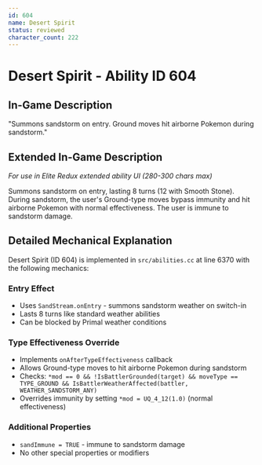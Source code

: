 ```yaml
---
id: 604
name: Desert Spirit
status: reviewed
character_count: 222
---
```


# Desert Spirit - Ability ID 604

## In-Game Description
"Summons sandstorm on entry. Ground moves hit airborne Pokemon during sandstorm."

## Extended In-Game Description
*For use in Elite Redux extended ability UI (280-300 chars max)*

Summons sandstorm on entry, lasting 8 turns (12 with Smooth Stone). During sandstorm, the user's Ground-type moves bypass immunity and hit airborne Pokemon with normal effectiveness. The user is immune to sandstorm damage. 

## Detailed Mechanical Explanation

Desert Spirit (ID 604) is implemented in `src/abilities.cc` at line 6370 with the following mechanics:

### Entry Effect
- Uses `SandStream.onEntry` - summons sandstorm weather on switch-in
- Lasts 8 turns like standard weather abilities
- Can be blocked by Primal weather conditions

### Type Effectiveness Override
- Implements `onAfterTypeEffectiveness` callback
- Allows Ground-type moves to hit airborne Pokemon during sandstorm
- Checks: `*mod == 0 && !IsBattlerGrounded(target) && moveType == TYPE_GROUND && IsBattlerWeatherAffected(battler, WEATHER_SANDSTORM_ANY)`
- Overrides immunity by setting `*mod = UQ_4_12(1.0)` (normal effectiveness)

### Additional Properties
- `sandImmune = TRUE` - immune to sandstorm damage
- No other special properties or modifiers


